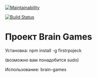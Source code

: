 [![Maintainability](https://api.codeclimate.com/v1/badges/98657686674e37cefe1e/maintainability)](https://codeclimate.com/github/belnowivan/project-lvl1-s268/maintainability)

[![Build Status](https://travis-ci.org/belnowivan/project-lvl1-s268.svg?branch=master)](https://travis-ci.org/belnowivan/project-lvl1-s268)

# Проект Brain Games

Установка: npm install -g firstrpojeck

  (возможно вам понадобится sudo)

Использование: brain-games
